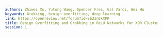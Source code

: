 ```yaml
---
authors: Zhiwei Xu, Yutong Wang, Spencer Frei, Gal Vardi, Wei Hu
keywords: Grokking, benign overfitting, deep learning
link: https://openreview.net/forum?id=Sb3In0kXPK
title: Benign Overfitting and Grokking in ReLU Networks for XOR Cluster Data
session: 1
---
```

